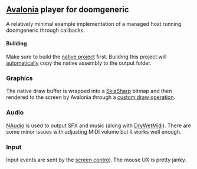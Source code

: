 ## [Avalonia](https://avaloniaui.net) player for doomgeneric
A relatively minimal example implementation of a managed host running doomgeneric through callbacks.

#### Building
Make sure to build the [native project](../doomgeneric/doomgeneric.vcxproj) first. Building this project will [automatically](./AvaloniaPlayer.csproj#L30) copy the native assembly to the output folder.

### Graphics
The native draw buffer is wrapped into a [SkiaSharp](https://github.com/mono/SkiaSharp) bitmap and then rendered to the screen by Avalonia through a [custom draw operation](./Doom/Screen/BitmapHelper.cs#L17).

### Audio
[NAudio](https://github.com/NAudio/NAudio) is used to output SFX and music (along with [DryWetMidi](https://github.com/melanchall/drywetmidi)).
There are some minor issues with adjusting MIDI volume but it works well enough.

### Input
Input events are sent by the [screen control](./Doom/Screen/DoomScreen.cs#L95). The mouse UX is pretty janky.
